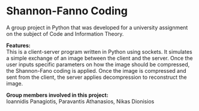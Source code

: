 # Shannon-Fanno Coding
A group project in Python that was developed for a university assignment on the subject of Code and Information Theory.

**Features:**  
This is a client-server program written in Python using sockets. It simulates a simple exchange of an image between the client and the server. Once the user inputs specific parameters on how the image should be compressed, the Shannon-Fano coding is applied. Once the image is compressed and sent from the client, the server applies decompression to reconstruct the image.

**Group members involved in this project:**  
Ioannidis Panagiotis, Paravantis Athanasios, Nikas Dionisios
